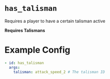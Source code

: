 # `has_talisman`

Requires a player to have a certain talisman active

**Requires Talismans**

# Example Config
```yaml
- id: has_talisman
  args:
    talisman: attack_speed_2 # The talisman ID
```

